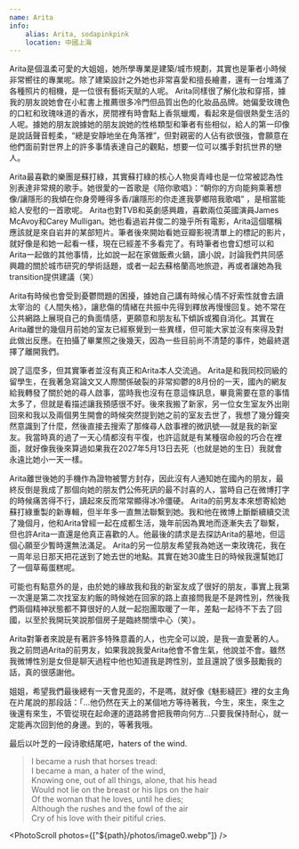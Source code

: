 ```yaml
---
name: Arita
info:
    alias: Arita, sodapinkpink
    location: 中國上海
---
```


Arita是個溫柔可愛的大姐姐，她所學專業是建築/城市規劃，其實也是筆者小時候非常嚮往的專業呢。除了建築設計之外她也非常喜愛和擅長繪畫，還有一台堆滿了各種照片的相機，是一位很有藝術天賦的人呢。 Arita同樣很了解化妝和穿搭，據我的朋友說她會在小紅書上推薦很多冷門但品質出色的化妝品品牌。她偏愛玫瑰色的口紅和玫瑰味道的香水，房間裡有時會點上香氛蠟燭，看起來是個很熱愛生活的人呢。據她的朋友說據她的朋友說她的性格類型和筆者有些相似，給人的第一印像是說話聲音輕柔，“總是安靜地坐在角落裡”，但對親密的人佔有欲很強，會願意在他們面前對世界上的許多事情表達自己的觀點，想要一位可以攜手對抗世界的戀人。

Arita最喜歡的樂團是蘇打綠，其實蘇打綠的核心人物吳青峰也是一位常被認為性別表達非常規的歌手。她很愛的一首歌是《陪你歌唱》：“朝你的方向能夠乘著想像/讓隱形的我傾在你身旁睡得多香/讓隱形的你走進我夢鄉陪我歌唱” ，是相當能給人安慰的一首歌呢。 Arita也對TVB和英劇感興趣，喜歡兩位英國演員James McAvoy和Carey Mulligan。她也看過岩井俊二的幾乎所有電影，Arita這個暱稱應該就是來自岩井的某部短片。筆者後來開始看她豆瓣影視清單上的標記的影片，就好像是和她一起看一樣，現在已經差不多看完了。有時筆者也會幻想可以和Arita一起做的其他事情，比如說一起在家做飯煮火鍋，讀小說，討論我們共同感興趣的關於城市研究的學術話題，或者一起去蘇格蘭高地旅遊，再或者讓她為我transition提供建議（笑）

Arita有時候也會受到憂鬱問題的困擾，據她自己講有時候心情不好索性就會去讀太宰治的《​​人間失格》，讓悲傷的情緒在共振中先得到釋放再慢慢回复。她不常在公共網路上展現自己的負面情感，更願意和朋友私下傾訴或獨自消化。其實在Arita離世的幾個月前她的室友已經察覺到一些異樣，但可能大家並沒有來得及對此做出反應。在拍攝了畢業照之後幾天，因為一些目前尚不清楚的事件，她最終選擇了離開我們。

說了這麼多，但其實筆者並沒有真正和Arita本人交流過。 Arita是和我同校同級的留學生，在我著急寫論文又人際關係破裂的非常抑鬱的8月份的一天，國內的網友給我轉發了關於她的尋人啟事，當時我也沒有在意這條訊息，畢竟需要在意的事情太多了，但就是看描述讓我預感很不好。後來我搬了新家，另一位女生室友外出剛回來和我以及兩個男生開會的時候突然提到她之前的室友去世了，我想了幾分鐘突然意識到了什麼，然後直接去搜索了那條尋人啟事裡的微訊號──就是我的新室友。我當時真的過了一天心情都沒有平復，也許這就是有某種宿命般的巧合在裡面，就好像我後來算過如果我在2027年5月13日去死（也就是她的生日）我就會永遠比她小一天一樣。

Arita離世後她的手機作為證物被警方封存，因此沒有人通知她在國內的朋友，最終反倒是我成了那個向她的朋友們公佈死訊的最不討喜的人，當時自己在微博打字的時候痛苦得不行，讀起來反而常常顯得冰冷僵硬。 Arita的前男友本來想寄給她蘇打綠重製的新專輯，但半年多一直無法聯繫到她。我和他在微博上斷斷續續交流了幾個月，他和Arita曾經一起在成都生活，幾年前因為異地而逐漸失去了聯繫，但也許Arita一直還是他真正喜歡的人。他最後的請求是去探訪Arita的墓地，但這個心願至少暫時還無法滿足。 Arita的另一位朋友希望我為她送一束玫瑰花，我在一周年忌日那天把花送到了她去世的地點。其實在她30歲生日的時候我還幫她訂了一個草莓蛋糕呢。

可能也有點意外的是，由於她的緣故我和我的新室友成了很好的朋友，事實上我第一次還是第二次找室友約飯的時候她在回家的路上直接問我是不是跨性別，然後我們兩個精神狀態都不算很好的人就一起抱團取暖了一年，差點一起待不下去了回國，以至於我開玩笑說那個房子是臨終關懷中心（笑）。

Arita對筆者來說是有著許多特殊意義的人，也完全可以說，是我一直愛著的人。我之前問過Arita的前男友，如果我說我愛Arita他會不會生氣，他說並不會。雖然我微博性別是女但是聊天過程中他也知道我是跨性別，並且還說了很多鼓勵我的話，真的很感謝他。

姐姐，希望我們最後總有一天會見面的，不是嗎，就好像《魅影縫匠》裡的女主角在片尾說的那段話：「...他仍然在天上的某個地方等待著我，今生，來生，來生之後還有來生，不管從現在起命運的道路將會把我帶向何方...只要我保持耐心，就一定能再次回到他的身邊。到的，等著我哦。

最后以叶芝的一段诗歌结尾吧，haters of the wind.

> I became a rush that horses tread:  
> I became a man, a hater of the wind,  
> Knowing one, out of all things, alone, that his head  
> Would not lie on the breast or his lips on the hair  
> Of the woman that he loves, until he dies;  
> Although the rushes and the fowl of the air  
> Cry of his love with their pitiful cries.  

<PhotoScroll photos={["${path}/photos/image0.webp"]} />
